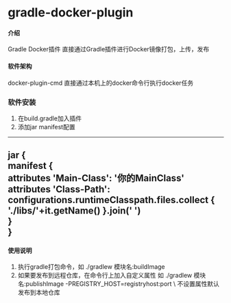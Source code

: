 # gradle-docker-plugin

#### 介绍
 Gradle Docker插件 直接通过Gradle插件进行Docker镜像打包，上传，发布

#### 软件架构
docker-plugin-cmd 直接通过本机上的docker命令行执行docker任务

###  软件安装
1. 在build.gradle加入插件
2. 添加jar manifest配置
---
jar { \
manifest {\
attributes 'Main-Class': '你的MainClass'\
attributes 'Class-Path': configurations.runtimeClasspath.files.collect { './libs/'+it.getName() }.join(' ')\
}\
}
---

#### 使用说明

1. 执行gradle打包命令，如 ./gradlew 模块名:buildImage
2. 如果要发布到远程仓库，在命令行上加入自定义属性 如 ./gradlew 模块名:publishImage -PREGISTRY_HOST=registryhost:port \ 
不设置属性默认发布到本地仓库